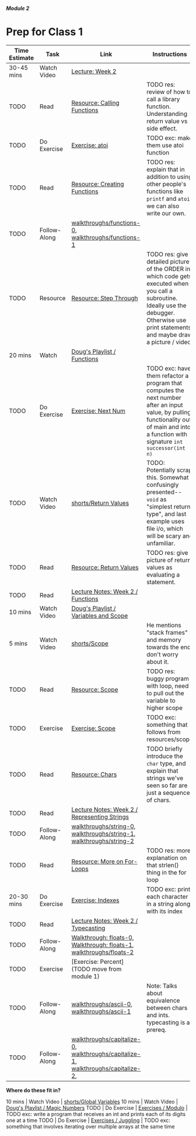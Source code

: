 ##### Module 2

# Prep for Class 1

Time Estimate | Task | Link | Instructions
--------------|------|------|-------------
30-45 mins | Watch Video | [Lecture: Week 2](TODO) | 
TODO | Read | [Resource: Calling Functions](../resources/callingfunctions) | TODO res: review of how to call a library function. Understanding return value vs side effect.
TODO | Do Exercise | [Exercise: atoi](../exercises/atoi) | TODO exc: make them use atoi function
TODO | Read | [Resource: Creating Functions](../resources/creatingfunctions) | TODO res: explain that in addition to using other people's functions like `printf` and `atoi`, we can also write our own. 
TODO | Follow-Along | [walkthroughs/functions-0](https://www.youtube.com/watch?v=9zoRoz8Pq4E&list=PLhQjrBD2T380sc-fXwl1sviA-twxFduVU&index=13), [walkthroughs/functions-1](TODO)
TODO | Resource | [Resource: Step Through](../resources.stepthrough) | TODO res: give a detailed picture of the ORDER in which code gets executed when you call a subroutine. Ideally use the debugger. Otherwise use print statements and maybe draw a picture / video
20 mins | Watch | [Doug's Playlist / Functions](https://www.youtube.com/watch?v=jtuMIHebSu8&list=PLhQjrBD2T383cKxax1sP6rKA3Q1JGrgcE&index=2)
TODO | Do Exercise | [Exercise: Next Num](../exercises/nextnum) | TODO exc: have them refactor a program that computes the next number after an input value, by pulling functionality out of main and into a function with signature `int successor(int n)`
TODO | Watch Video | [shorts/Return Values](https://www.youtube.com/watch?v=gziiOF0uIX8&index=6&list=PLhQjrBD2T381wyZt81eGNZuZ4rzOos-AF) | TODO: Potentially scrap this. Somewhat confusingly presented-- `void` as "simplest return type", and last example uses file i/o, which will be scary and unfamiliar.
TODO | Read | [Resource: Return Values](../resources/returnvalues) | TODO res: give picture of return values as evaluating a statement.
TODO | Read | [Lecture Notes: Week 2 / Functions](http://cdn.cs50.net/2015/fall/lectures/2/m/notes2m/notes2m.html#functions)
10 mins | Watch Video | [Doug's Playlist / Variables and Scope](https://www.youtube.com/watch?v=pBqyy8NwzqY&index=3&list=PLhQjrBD2T383cKxax1sP6rKA3Q1JGrgcE)
5 mins | Watch Video | [shorts/Scope](https://www.youtube.com/watch?v=UC5QAokAupo&index=8&list=PLhQjrBD2T381wyZt81eGNZuZ4rzOos-AF) | He mentions "stack frames" and memory towards the end. don't worry about it.
TODO | Read | [Resource: Scope](../resources/scope) | TODO res: buggy program with loop, need to pull out the variable to higher scope
TODO | Exercise | [Exercise: Scope](../exercises/scope) | TODO exc: something that follows from resources/scope
TODO | Read | [Resource: Chars](../resources/Chars) | TODO briefly introduce the `char` type, and explain that strings we've seen so far are just a sequences of chars.
TODO | Read | [Lecture Notes: Week 2 / Representing Strings](http://cdn.cs50.net/2015/fall/lectures/2/m/notes2m/notes2m.html#representing_strings)
TODO | Follow-Along | [walkthroughs/string-0](https://www.youtube.com/watch?v=BYbuuUntOZ4&list=PLhQjrBD2T380sc-fXwl1sviA-twxFduVU&index=15), [walkthroughs/string-1](TODO), [walkthroughs/string-2](TODO)
TODO | Read | [Resource: More on For-Loops](../resources/forloops) | TODO res: more explanation on that strlen() thing in the for loop
20-30 mins | Do Exercise | [Exercise: Indexes](../exercises/indexes) | TODO exc: print each character in a string along with its index
TODO | Read | [Lecture Notes: Week 2 / Typecasting](http://cdn.cs50.net/2015/fall/lectures/2/m/notes2m/notes2m.html#typecasting)
TODO | Follow-Along | [Walkthrough: floats-0](https://www.youtube.com/watch?v=Eycgpd_HUIA&index=10&list=PLhQjrBD2T380sc-fXwl1sviA-twxFduVU), [Walkthrough: floats-1](TODO), [walkthroughs/floats-2](TODO)
TODO | Exercise | [Exercise: Percent](TODO move from module 1) |  
TODO | Follow-Along | [walkthroughs/ascii-0](TODO), [walkthroughs/ascii-1](TODO) | Note: Talks about equivalence between chars and ints. typecasting is a prereq.
TODO | Follow-Along | [walkthroughs/capitalize-0](https://www.youtube.com/watch?v=wYvnyO2PbT0&list=PLhQjrBD2T380sc-fXwl1sviA-twxFduVU&index=9), [walkthroughs/capitalize-1](TODO), [walkthroughs/capitalize-2](TODO), 


**Where do these fit in?**

10 mins | Watch Video | [shorts/Global Variables](https://www.youtube.com/watch?v=F5feTW3CAZs&index=4&list=PLhQjrBD2T381wyZt81eGNZuZ4rzOos-AF)
10 mins | Watch Video | [Doug's Playlist / Magic Numbers](https://www.youtube.com/watch?v=z_Nh9yt4d_s&index=6&list=PLhQjrBD2T383cKxax1sP6rKA3Q1JGrgcE)
TODO | Do Exercise | [Exercises / Modulo](TODO) | TODO exc: write a program that receives an int and prints each of its digits one at a time
TODO | Do Exercise | [Exercises / Juggling](TODO) | TODO exc: something that involves iterating over multiple arrays at the same time


